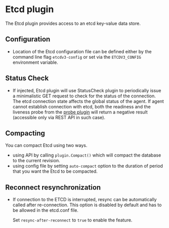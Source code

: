 # Etcd plugin

The Etcd plugin provides access to an etcd key-value data store.

## Configuration

- Location of the Etcd configuration file can be defined either by the 
  command line flag `etcdv3-config` or set via the `ETCDV3_CONFIG` 
  environment variable.

## Status Check

- If injected, Etcd plugin will use StatusCheck plugin to periodically
  issue a minimalistic GET request to check for the status
  of the connection.
  The etcd connection state affects the global status of the agent.
  If agent cannot establish connection with etcd, both the readiness
  and the liveness probe from the [probe plugin](../../../health/probe)
  will return a negative result (accessible only via REST API in such
  case).

## Compacting

You can compact Etcd using two ways.

- using API by calling `plugin.Compact()` which will compact the database
  to the current revision.
- using config file by setting `auto-compact` option to the duration of
  period that you want the Etcd to be compacted.

## Reconnect resynchronization

- If connection to the ETCD is interrupted, resync can be automatically called 
  after re-connection. This option is disabled by default and has to be allowed
  in the etcd.conf file.
  
  Set `resync-after-reconnect` to `true` to enable the feature.

